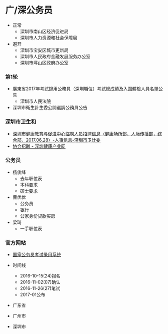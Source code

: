 # 广/深公务员

- 正常
    +  深圳市南山区经济促进局
    +  深圳市人力资源和社会保障局
 - 避开
    +  深圳市宝安区城市更新局
    +  深圳市人民政府金融发展服务办公室
    +  深圳市坪山区政府办公室

### 第1轮

- 廣東省2017年考試錄用公務員（深圳職位）考試總成績及入圍體檢人員名單公告
    + 深圳市人民法院 
- 深圳市衛生計生委公開選調公務員公告

### 深圳市卫生和
- [深圳市健康教育与促进中心临聘人员招聘信息（健康场所部、人际传播部，综合部，2017.06.28）-人事信息-深圳市卫计委](http://www.szhfpc.gov.cn/xxgk/rsrm/201706/t20170628_7297032.htm)
- [协会招聘 - 深圳健康产业网](http://www.szbj.org/zhaop_li/68.aspx)

### 公务员
- 杨俊峰
    + 去年职位表
    + 本科要求
    + 硕士要求 
- 曹优优
    + 公务员
    + 银行
    + 公家身份贷款买房
- 梁琦
    + 一手职位表

### 官方网站

- [国家公务员考试录用系统](http://bm.scs.gov.cn/2017/UserControl/Student/StudentIndex.aspx)
- 时间线
    + 2016-10-15(24)报名
    + 2016-11-02(07)确认
    + 2016-11-26(27)笔试
    + 2017-01公布

- 广东省
- 广州市
- 深圳市